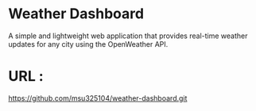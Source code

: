 #  Weather Dashboard

A simple and lightweight web application that provides real-time weather updates for any city using the OpenWeather API.

# URL :
https://github.com/msu325104/weather-dashboard.git
